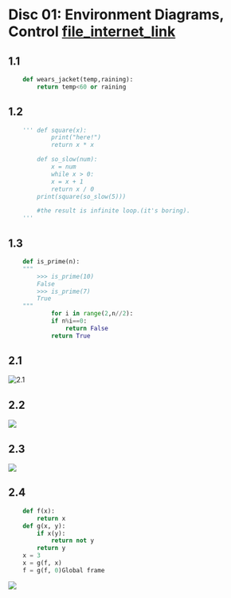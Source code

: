 
# Disc 01: Environment Diagrams, Control [file_internet_link](https://inst.eecs.berkeley.edu/~cs61a/fa20/)

## 1.1
```python
    def wears_jacket(temp,raining):
        return temp<60 or raining
```

## 1.2
```python
    ''' def square(x):
            print("here!")
            return x * x

        def so_slow(num):
            x = num
            while x > 0:
            x = x + 1
            return x / 0
        print(square(so_slow(5)))

        #the result is infinite loop.(it's boring).
    '''
```
## 1.3
```python 
    def is_prime(n):
    """
        >>> is_prime(10)
        False
        >>> is_prime(7)
        True
    """
            for i in range(2,n//2):
            if n%i==0:
                return False
            return True
```
## 2.1
![2.1](https://github.com/ccvcpy/cs61a_fall/blob/main/image/2.1.png)
## 2.2
![](https://github.com/ccvcpy/cs61a_fall/blob/main/image/2.2.png)
## 2.3
![](https://github.com/ccvcpy/cs61a_fall/blob/main/image/2.3.png)
## 2.4 
```python
    def f(x):
        return x
    def g(x, y):
        if x(y):
            return not y
        return y
    x = 3
    x = g(f, x)
    f = g(f, 0)Global frame
```
![](https://github.com/ccvcpy/cs61a_fall/blob/main/image/2.4.jpg)

